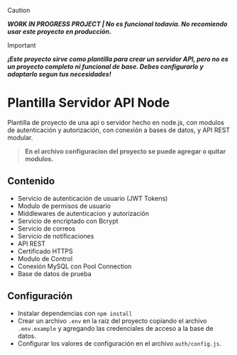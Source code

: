<!-- README.md -->

> [!CAUTION]
> ***WORK IN PROGRESS PROJECT | No es funcional todavia. No recomiendo usar este proyecto en producción.***

> [!IMPORTANT]
> ***¡Este proyecto sirve como plantilla para crear un servidor API, pero no es un proyecto completo ni funcional de base. Debes configurarlo y adaptarlo segun tus necesidades!***

# Plantilla Servidor API Node

Plantilla de proyecto de una api o servidor hecho en node.js, con modulos de autenticación y autorización, con conexión a bases de datos, y API REST modular.

> **En el archivo configuracion del proyecto se puede agregar o quitar modulos.**

## Contenido
- Servicio de autenticación de usuario (JWT Tokens)
- Modulo de permisos de usuario
- Middlewares de autenticacion y autorización
- Servicio de encriptado con Bcrypt
- Servicio de correos
- Servicio de notificaciones
- API REST
- Certificado HTTPS
- Modulo de Control
- Conexión MySQL con Pool Connection
- Base de datos de prueba

## Configuración

- Instalar dependencias con `npm install`
- Crear un archivo `.env` en la raíz del proyecto copiando el archivo `.env.example` y agregando las credenciales de acceso a la base de datos.
- Configurar los valores de configuración en el archivo `auth/config.js`.